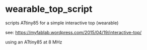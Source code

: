# wearable_top_script
scripts ATtiny85 for a simple interactive top (wearable)

see:
https://myfablab.wordpress.com/2015/04/19/interactive-top/

using an ATtiny85 at 8 MHz

